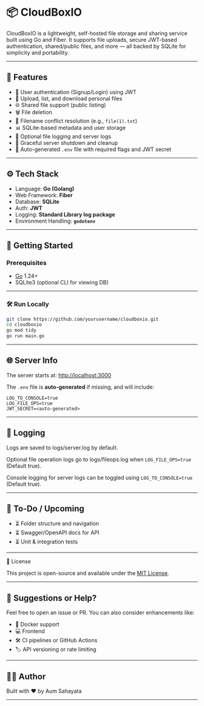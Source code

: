 # 📦 CloudBoxIO

CloudBoxIO is a lightweight, self-hosted file storage and sharing service built using Go and Fiber. It supports file uploads, secure JWT-based authentication, shared/public files, and more — all backed by SQLite for simplicity and portability.

---

## 🚀 Features

- 🔐 User authentication (Signup/Login) using JWT
- 📁 Upload, list, and download personal files
- 🌐 Shared file support (public listing)
- 🗑️ File deletion
- 🧠 Filename conflict resolution (e.g., `file(1).txt`)
- 📊 SQLite-based metadata and user storage
- 📂 Optional file logging and server logs
- 🧾 Graceful server shutdown and cleanup
- 🧠 Auto-generated `.env` file with required flags and JWT secret

---

## ⚙️ Tech Stack

- Language: **Go (Golang)**
- Web Framework: **Fiber**
- Database: **SQLite**
- Auth: **JWT**
- Logging: **Standard Library log package**
- Environment Handling: **`godotenv`**

---

## 🧪 Getting Started

### Prerequisites

- [Go](https://golang.org/doc/install) 1.24+
- SQLite3 (optional CLI for viewing DB)

---

### 🛠️ Run Locally

```bash
git clone https://github.com/yourusername/cloudboxio.git
cd cloudboxio
go mod tidy
go run main.go
```
---
## 🌐 Server Info

The server starts at: [http://localhost:3000](http://localhost:3000)

The `.env` file is **auto-generated** if missing, and will include:

```env
LOG_TO_CONSOLE=true
LOG_FILE_OPS=true
JWT_SECRET=<auto-generated>
```
---

## 🧾 Logging

Logs are saved to logs/server.log by default.

Optional file operation logs go to logs/fileops.log when `LOG_FILE_OPS=true` (Default true).

Console logging for server logs can be toggled using `LOG_TO_CONSOLE=true` (Default true).

---

## 🧹 To-Do / Upcoming

- ⏳ Folder structure and navigation
- ⏳ Swagger/OpenAPI docs for API
- ⏳ Unit & integration tests

---

📄 License

This project is open-source and available under the [MIT License](https://github.com/AumSahayata/cloudboxio/blob/main/LICENSE).

---

## 🧰 Suggestions or Help?

Feel free to open an issue or PR. You can also consider enhancements like:
- 🔄 Docker support
- 💻 Frontend
- 🛠️ CI pipelines or GitHub Actions
- 🏷️ API versioning or rate limiting

---

## 👨‍💻 Author

Built with ❤️ by Aum Sahayata

---
